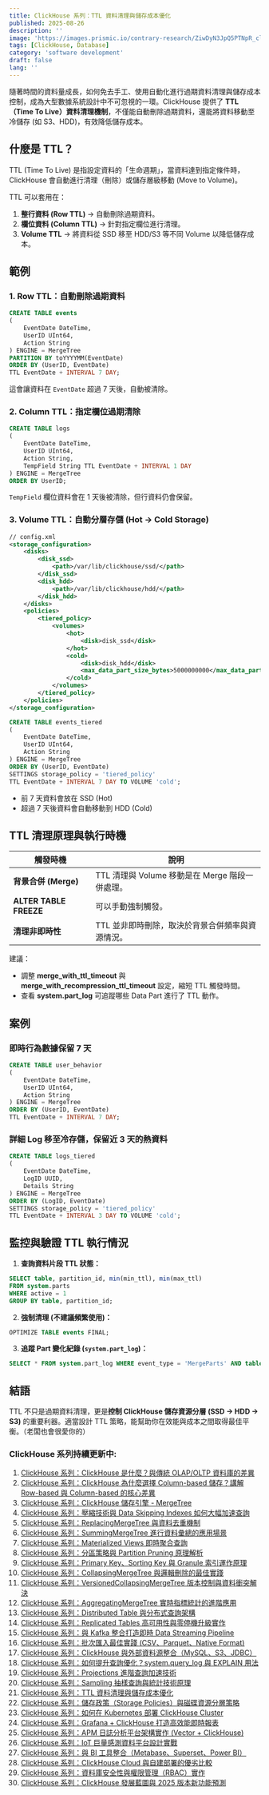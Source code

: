 ```yaml
---
title: ClickHouse 系列：TTL 資料清理與儲存成本優化
published: 2025-08-26
description: ''
image: 'https://images.prismic.io/contrary-research/ZiwDyN3JpQ5PTNpR_clickhousecover.png?auto=format,compress'
tags: [ClickHouse, Database]
category: 'software development'
draft: false 
lang: ''
---
```


隨著時間的資料量成長，如何免去手工、使用自動化進行過期資料清理與儲存成本控制，成為大型數據系統設計中不可忽視的一環。ClickHouse 提供了 **TTL（Time To Live）資料清理機制**，不僅能自動刪除過期資料，還能將資料移動至冷儲存 (如 S3、HDD)，有效降低儲存成本。

## 什麼是 TTL？

TTL (Time To Live) 是指設定資料的「生命週期」，當資料達到指定條件時，ClickHouse 會自動進行清理（刪除）或儲存層級移動 (Move to Volume)。

TTL 可以套用在：

1. **整行資料 (Row TTL)** → 自動刪除過期資料。
2. **欄位資料 (Column TTL)** → 針對指定欄位進行清理。
3. **Volume TTL** → 將資料從 SSD 移至 HDD/S3 等不同 Volume 以降低儲存成本。

## 範例

### 1. Row TTL：自動刪除過期資料

```sql
CREATE TABLE events
(
    EventDate DateTime,
    UserID UInt64,
    Action String
) ENGINE = MergeTree
PARTITION BY toYYYYMM(EventDate)
ORDER BY (UserID, EventDate)
TTL EventDate + INTERVAL 7 DAY;
```

這會讓資料在 `EventDate` 超過 7 天後，自動被清除。

### 2. Column TTL：指定欄位過期清除

```sql
CREATE TABLE logs
(
    EventDate DateTime,
    UserID UInt64,
    Action String,
    TempField String TTL EventDate + INTERVAL 1 DAY
) ENGINE = MergeTree
ORDER BY UserID;
```

`TempField` 欄位資料會在 1 天後被清除，但行資料仍會保留。

### 3. Volume TTL：自動分層存儲 (Hot → Cold Storage)

```xml
// config.xml
<storage_configuration>
    <disks>
        <disk_ssd>
            <path>/var/lib/clickhouse/ssd/</path>
        </disk_ssd>
        <disk_hdd>
            <path>/var/lib/clickhouse/hdd/</path>
        </disk_hdd>
    </disks>
    <policies>
        <tiered_policy>
            <volumes>
                <hot>
                    <disk>disk_ssd</disk>
                </hot>
                <cold>
                    <disk>disk_hdd</disk>
                    <max_data_part_size_bytes>5000000000</max_data_part_size_bytes>
                </cold>
            </volumes>
        </tiered_policy>
    </policies>
</storage_configuration>
```

```sql
CREATE TABLE events_tiered
(
    EventDate DateTime,
    UserID UInt64,
    Action String
) ENGINE = MergeTree
ORDER BY (UserID, EventDate)
SETTINGS storage_policy = 'tiered_policy'
TTL EventDate + INTERVAL 7 DAY TO VOLUME 'cold';
```

* 前 7 天資料會放在 SSD (Hot)
* 超過 7 天後資料會自動移動到 HDD (Cold)

## TTL 清理原理與執行時機

| 觸發時機                   | 說明                                |
| ---------------------- | --------------------------------- |
| **背景合併 (Merge)**       | TTL 清理與 Volume 移動是在 Merge 階段一併處理。 |
| **ALTER TABLE FREEZE** | 可以手動強制觸發。                         |
| **清理非即時性**             | TTL 並非即時刪除，取決於背景合併頻率與資源情況。        |

建議：

* 調整 **merge\_with\_ttl\_timeout** 與 **merge\_with\_recompression\_ttl\_timeout** 設定，縮短 TTL 觸發時間。
* 查看 **system.part\_log** 可追蹤哪些 Data Part 進行了 TTL 動作。

## 案例

### 即時行為數據保留 7 天

```sql
CREATE TABLE user_behavior
(
    EventDate DateTime,
    UserID UInt64,
    Action String
) ENGINE = MergeTree
ORDER BY (UserID, EventDate)
TTL EventDate + INTERVAL 7 DAY;
```

### 詳細 Log 移至冷存儲，保留近 3 天的熱資料

```sql
CREATE TABLE logs_tiered
(
    EventDate DateTime,
    LogID UUID,
    Details String
) ENGINE = MergeTree
ORDER BY (LogID, EventDate)
SETTINGS storage_policy = 'tiered_policy'
TTL EventDate + INTERVAL 3 DAY TO VOLUME 'cold';
```

## 監控與驗證 TTL 執行情況

1. **查詢資料片段 TTL 狀態：**

```sql
SELECT table, partition_id, min(min_ttl), min(max_ttl)
FROM system.parts
WHERE active = 1
GROUP BY table, partition_id;
```

2. **強制清理 (不建議頻繁使用)：**

```sql
OPTIMIZE TABLE events FINAL;
```

3. **追蹤 Part 變化紀錄 (`system.part_log`)：**

```sql
SELECT * FROM system.part_log WHERE event_type = 'MergeParts' AND table = 'events';
```

## 結語

TTL 不只是過期資料清理，更是**控制 ClickHouse 儲存資源分層 (SSD → HDD → S3)** 的重要利器。適當設計 TTL 策略，能幫助你在效能與成本之間取得最佳平衡。（老闆也會很愛你的）

### ClickHouse 系列持續更新中:

1. [ClickHouse 系列：ClickHouse 是什麼？與傳統 OLAP/OLTP 資料庫的差異](https://blog.vicwen.app/posts/what-is-clickhouse/)
2. [ClickHouse 系列：ClickHouse 為什麼選擇 Column-based 儲存？講解 Row-based 與 Column-based 的核心差異](https://blog.vicwen.app/posts/clickhouse-column-row-based-storage/)
3. [ClickHouse 系列：ClickHouse 儲存引擎 - MergeTree](https://blog.vicwen.app/posts/clickhouse-mergetree-engine)
4. [ClickHouse 系列：壓縮技術與 Data Skipping Indexes 如何大幅加速查詢](https://blog.vicwen.app/posts/clickhouse-compression-skipping-index/)
5. [ClickHouse 系列：ReplacingMergeTree 與資料去重機制](https://blog.vicwen.app/posts/clickhouse-replacingmergetree-deduplication/)
6. [ClickHouse 系列：SummingMergeTree 進行資料彙總的應用場景](https://blog.vicwen.app/posts/clickhouse-summingmergetree-aggregation/)
7. [ClickHouse 系列：Materialized Views 即時聚合查詢](https://blog.vicwen.app/posts/clickhouse-materialized-view/)
8. [ClickHouse 系列：分區策略與 Partition Pruning 原理解析](https://blog.vicwen.app/posts/clickhouse-partition-pruning/)
9. [ClickHouse 系列：Primary Key、Sorting Key 與 Granule 索引運作原理](https://blog.vicwen.app/posts/clickhouse-primary-sorting-key/)
10. [ClickHouse 系列：CollapsingMergeTree 與邏輯刪除的最佳實踐](https://blog.vicwen.app/posts/clickhouse-collapsingmergetree/)
11. [ClickHouse 系列：VersionedCollapsingMergeTree 版本控制與資料衝突解決](https://blog.vicwen.app/posts/clickhouse-versioned-collapsingmergetree/)
12. [ClickHouse 系列：AggregatingMergeTree 實時指標統計的進階應用](https://blog.vicwen.app/posts/clickhouse-aggregatingmergetree/)
13. [ClickHouse 系列：Distributed Table 與分布式查詢架構](https://blog.vicwen.app/posts/clickhouse-distributed-table-architecture/)
14. [ClickHouse 系列：Replicated Tables 高可用性與零停機升級實作](https://blog.vicwen.app/posts/clickhouse-replication-failover/)
15. [ClickHouse 系列：與 Kafka 整合打造即時 Data Streaming Pipeline](https://blog.vicwen.app/posts/clickhouse-kafka-data-streaming-pipeline/)
16. [ClickHouse 系列：批次匯入最佳實踐 (CSV、Parquet、Native Format)](https://blog.vicwen.app/posts/clickhouse-batch-import/)
17. [ClickHouse 系列：ClickHouse 與外部資料源整合（MySQL、S3、JDBC）](https://blog.vicwen.app/posts/clickhouse-external-data-integration/)
18. [ClickHouse 系列：如何提升查詢優化？system.query_log 與 EXPLAIN 用法](https://blog.vicwen.app/posts/clickhouse-query-log-explain/)
19. [ClickHouse 系列：Projections 進階查詢加速技術](https://blog.vicwen.app/posts/clickhouse-projections-optimization/)
20. [ClickHouse 系列：Sampling 抽樣查詢與統計技術原理](https://blog.vicwen.app/posts/clickhouse-sampling-statistics/)
21. [ClickHouse 系列：TTL 資料清理與儲存成本優化](https://blog.vicwen.app/posts/clickhouse-ttl-storage-management/)
22. [ClickHouse 系列：儲存政策（Storage Policies）與磁碟資源分層策略](https://blog.vicwen.app/posts/clickhouse-storage-policies/)
23. [ClickHouse 系列：如何在 Kubernetes 部署 ClickHouse Cluster](https://blog.vicwen.app/posts/clickhouse-kubernetes-deployment/)
24. [ClickHouse 系列：Grafana + ClickHouse 打造高效能即時報表](https://blog.vicwen.app/posts/clickhouse-grafana-dashboard/)
25. [ClickHouse 系列：APM 日誌分析平台架構實作 (Vector + ClickHouse)](https://blog.vicwen.app/posts/clickhouse-apm-log-analytics/)
26. [ClickHouse 系列：IoT 巨量感測資料平台設計實戰](https://blog.vicwen.app/posts/clickhouse-iot-analytics/)
27. [ClickHouse 系列：與 BI 工具整合（Metabase、Superset、Power BI）](https://blog.vicwen.app/posts/clickhouse-bi-integration/)
28. [ClickHouse 系列：ClickHouse Cloud 與自建部署的優劣比較](https://blog.vicwen.app/posts/clickhouse-cloud-vs-self-host/)
29. [ClickHouse 系列：資料庫安全性與權限管理（RBAC）實作](https://blog.vicwen.app/posts/clickhouse-security-rbac/)
30. [ClickHouse 系列：ClickHouse 發展藍圖與 2025 版本新功能預測](https://blog.vicwen.app/posts/clickhouse-roadmap-2025/)

